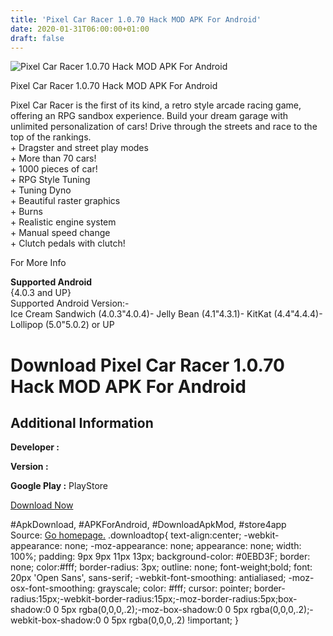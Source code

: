 ```yaml
---
title: 'Pixel Car Racer 1.0.70 Hack MOD APK For Android'
date: 2020-01-31T06:00:00+01:00
draft: false
---
```


![Pixel Car Racer 1.0.70 Hack MOD APK For Android](https://i2.wp.com/apkhome.net/wp-content/uploads/2017/05/Pixel-Car-Racer-1.0.70.png "Pixel Car Racer 1.0.70 Hack MOD APK For Android")

  

Pixel Car Racer 1.0.70 Hack MOD APK For Android

Pixel Car Racer is the first of its kind, a retro style arcade racing game, offering an RPG sandbox experience. Build your dream garage with unlimited personalization of cars! Drive through the streets and race to the top of the rankings.  
\+ Dragster and street play modes  
\+ More than 70 cars!  
\+ 1000 pieces of car!  
\+ RPG Style Tuning  
\+ Tuning Dyno  
\+ Beautiful raster graphics  
\+ Burns  
\+ Realistic engine system  
\+ Manual speed change  
\+ Clutch pedals with clutch!

For More Info

**Supported Android**  
{4.0.3 and UP}  
Supported Android Version:-  
Ice Cream Sandwich (4.0.3"4.0.4)- Jelly Bean (4.1"4.3.1)- KitKat (4.4"4.4.4)- Lollipop (5.0"5.0.2) or UP

Download Pixel Car Racer 1.0.70 Hack MOD APK For Android
========================================================

Additional Information
----------------------

**Developer :**

**Version :**

**Google Play :** PlayStore

  

[Download Now](https://store4app.co/post/pixel-car-racer-1-0-70-hack-mod-apk-for-android_1573670976)

  
#ApkDownload, #APKForAndroid, #DownloadApkMod, #store4app  
Source: [Go homepage.](https://store4app.co/post/pixel-car-racer-1-0-70-hack-mod-apk-for-android_1573670976) .downloadtop{ text-align:center; -webkit-appearance: none; -moz-appearance: none; appearance: none; width: 100%; padding: 9px 9px 11px 13px; background-color: #0EBD3F; border: none; color:#fff; border-radius: 3px; outline: none; font-weight;bold; font: 20px 'Open Sans', sans-serif; -webkit-font-smoothing: antialiased; -moz-osx-font-smoothing: grayscale; color: #fff; cursor: pointer; border-radius:15px;-webkit-border-radius:15px;-moz-border-radius:5px;box-shadow:0 0 5px rgba(0,0,0,.2);-moz-box-shadow:0 0 5px rgba(0,0,0,.2);-webkit-box-shadow:0 0 5px rgba(0,0,0,.2) !important; }
